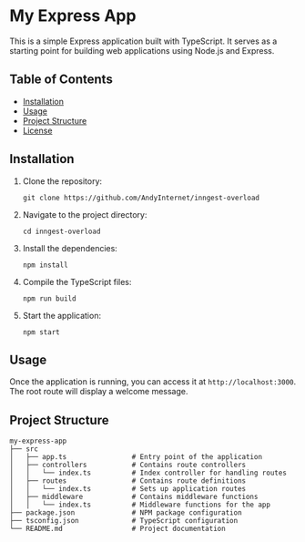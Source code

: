 # My Express App

This is a simple Express application built with TypeScript. It serves as a starting point for building web applications using Node.js and Express.

## Table of Contents

- [Installation](#installation)
- [Usage](#usage)
- [Project Structure](#project-structure)
- [License](#license)

## Installation

1. Clone the repository:

   ```
   git clone https://github.com/AndyInternet/inngest-overload
   ```

2. Navigate to the project directory:

   ```
   cd inngest-overload
   ```

3. Install the dependencies:

   ```
   npm install
   ```

4. Compile the TypeScript files:

   ```
   npm run build
   ```

5. Start the application:
   ```
   npm start
   ```

## Usage

Once the application is running, you can access it at `http://localhost:3000`. The root route will display a welcome message.

## Project Structure

```
my-express-app
├── src
│   ├── app.ts                # Entry point of the application
│   ├── controllers           # Contains route controllers
│   │   └── index.ts          # Index controller for handling routes
│   ├── routes                # Contains route definitions
│   │   └── index.ts          # Sets up application routes
│   ├── middleware            # Contains middleware functions
│   │   └── index.ts          # Middleware functions for the app
├── package.json              # NPM package configuration
├── tsconfig.json             # TypeScript configuration
└── README.md                 # Project documentation
```
